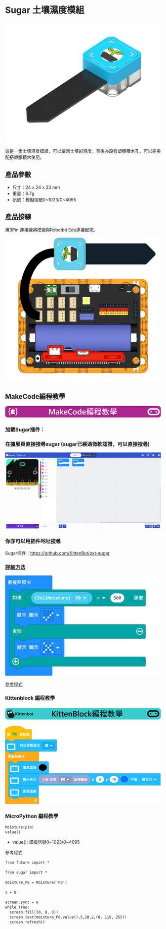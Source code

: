 # Sugar 土壤濕度模組

![](./images/soil1.png)

這是一隻土壤濕度模組，可以檢測土壤的濕度。背後亦設有塑膠積木孔，可以完美配搭塑膠積木使用。

## 產品參數

- 尺寸：24 x 24 x 23 mm
- 重量：6.7g
- 訊號：模擬信號0~1023/0~4095

## 產品接線

用3Pin 連接線將模組與Robotbit Edu連接起來。

![](./images/soil_wire.png)

## MakeCode編程教學

![](../PWmodules/images/mcbanner.png)

### 加載Sugar插件：

### 在擴展頁直接搜尋sugar (sugar已經過微軟認證，可以直接搜尋)

![](./images/sugar_search.gif)

### 你亦可以用插件地址搜尋

Sugar插件：https://github.com/KittenBot/pxt-sugar

### [詳細方法](../../Makecode/powerBrickMC)

![](./images/soil_mc_code.png)

[參考程式](https://makecode.microbit.org/_4EUXDh8qtP7X)

### Kittenblock 編程教學

![](../PWmodules/images/kbbanner.png)

![](./images/soil3.png)

### MicroPython 編程教學

    Moisture(pin)
    value()

- value(): 模擬信號0~1023/0~4095

參考程式

    from future import *
    
    from sugar import *
    
    moisture_P0 = Moisture('P0')
    
    x = 0
    
    screen.sync = 0
    while True:
      screen.fill((0, 0, 0))
      screen.text(moisture_P0.value(),5,10,2,(0, 119, 255))
      screen.refresh()

